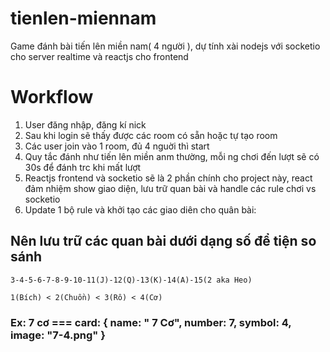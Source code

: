 # tienlen-miennam
Game đánh bài tiến lên miền nam( 4 người ), dự tính xài nodejs với socketio cho server realtime và reactjs cho frontend
# Workflow
1. User đăng nhập, đăng kí nick
2. Sau khi login sẽ thấy được các room có sẵn hoặc tự tạo room
3. Các user join vào 1 room, đủ 4 nguời thì start
4. Quy tắc đánh như tiến lên miền anm thường, mỗi ng chơi đến lượt sẽ có 30s để đánh trc khi mất lượt
5. Reactjs frontend và socketio sẽ là 2 phần chính cho project này, react đảm nhiệm show giao diện, lưu trữ quan bài và handle các rule chơi vs socketio
6. Update 1 bộ rule và khởi tạo các giao diên cho quân bài:
## Nên lưu trữ các quan bài dưới dạng số để tiện so sánh
`3-4-5-6-7-8-9-10-11(J)-12(Q)-13(K)-14(A)-15(2 aka Heo)`

`1(Bích) < 2(Chuồn) < 3(Rô) < 4(Cơ)`
### Ex: 7 cơ === card: { name: " 7 Cơ", number: 7, symbol: 4, image: "7-4.png" }
